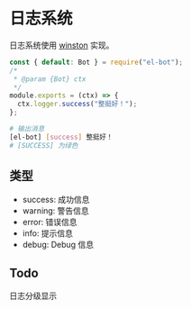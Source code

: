 # 日志系统

日志系统使用 [winston](https://github.com/winstonjs/winston) 实现。

```js
const { default: Bot } = require("el-bot");
/*
 * @param {Bot} ctx
 */
module.exports = (ctx) => {
  ctx.logger.success("整挺好！");
};
```

```bash
# 输出消息
[el-bot] [success] 整挺好！
# [SUCCESS] 为绿色
```

## 类型

- success: 成功信息
- warning: 警告信息
- error: 错误信息
- info: 提示信息
- debug: Debug 信息

## Todo

日志分级显示
